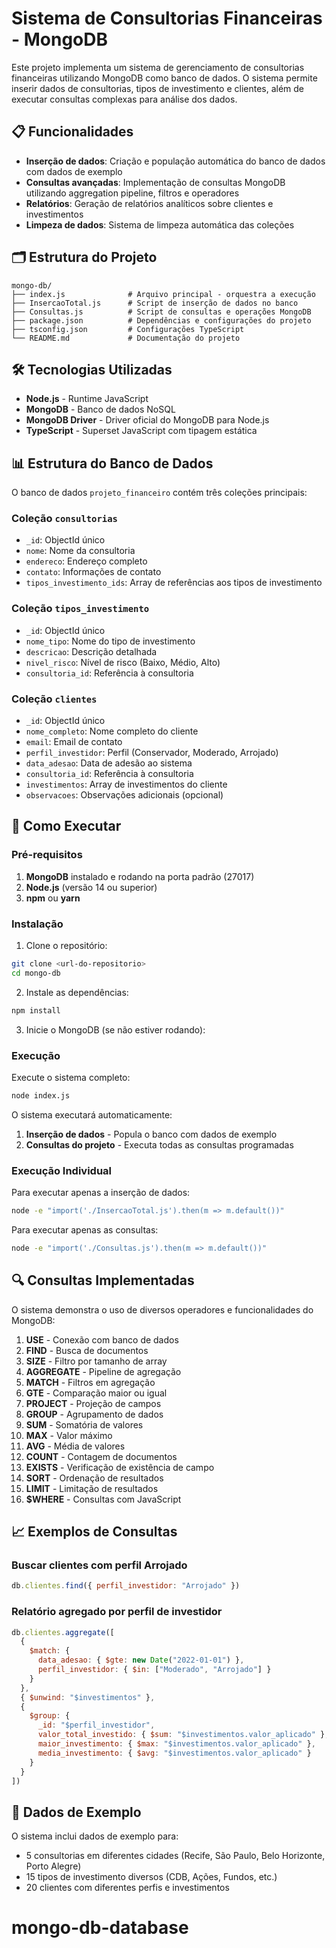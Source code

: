 # Sistema de Consultorias Financeiras - MongoDB

Este projeto implementa um sistema de gerenciamento de consultorias financeiras utilizando MongoDB como banco de dados. O sistema permite inserir dados de consultorias, tipos de investimento e clientes, além de executar consultas complexas para análise dos dados.

## 📋 Funcionalidades

- **Inserção de dados**: Criação e população automática do banco de dados com dados de exemplo
- **Consultas avançadas**: Implementação de consultas MongoDB utilizando aggregation pipeline, filtros e operadores
- **Relatórios**: Geração de relatórios analíticos sobre clientes e investimentos
- **Limpeza de dados**: Sistema de limpeza automática das coleções

## 🗂️ Estrutura do Projeto

```
mongo-db/
├── index.js              # Arquivo principal - orquestra a execução
├── InsercaoTotal.js      # Script de inserção de dados no banco
├── Consultas.js          # Script de consultas e operações MongoDB
├── package.json          # Dependências e configurações do projeto
├── tsconfig.json         # Configurações TypeScript
└── README.md             # Documentação do projeto
```

## 🛠️ Tecnologias Utilizadas

- **Node.js** - Runtime JavaScript
- **MongoDB** - Banco de dados NoSQL
- **MongoDB Driver** - Driver oficial do MongoDB para Node.js
- **TypeScript** - Superset JavaScript com tipagem estática

## 📊 Estrutura do Banco de Dados

O banco de dados `projeto_financeiro` contém três coleções principais:

### Coleção `consultorias`
- `_id`: ObjectId único
- `nome`: Nome da consultoria
- `endereco`: Endereço completo
- `contato`: Informações de contato
- `tipos_investimento_ids`: Array de referências aos tipos de investimento

### Coleção `tipos_investimento`
- `_id`: ObjectId único
- `nome_tipo`: Nome do tipo de investimento
- `descricao`: Descrição detalhada
- `nivel_risco`: Nível de risco (Baixo, Médio, Alto)
- `consultoria_id`: Referência à consultoria

### Coleção `clientes`
- `_id`: ObjectId único
- `nome_completo`: Nome completo do cliente
- `email`: Email de contato
- `perfil_investidor`: Perfil (Conservador, Moderado, Arrojado)
- `data_adesao`: Data de adesão ao sistema
- `consultoria_id`: Referência à consultoria
- `investimentos`: Array de investimentos do cliente
- `observacoes`: Observações adicionais (opcional)

## 🚀 Como Executar

### Pré-requisitos

1. **MongoDB** instalado e rodando na porta padrão (27017)
2. **Node.js** (versão 14 ou superior)
3. **npm** ou **yarn**

### Instalação

1. Clone o repositório:
```bash
git clone <url-do-repositorio>
cd mongo-db
```

2. Instale as dependências:
```bash
npm install
```

3. Inicie o MongoDB (se não estiver rodando):


### Execução

Execute o sistema completo:
```bash
node index.js
```

O sistema executará automaticamente:
1. **Inserção de dados** - Popula o banco com dados de exemplo
2. **Consultas do projeto** - Executa todas as consultas programadas

### Execução Individual

Para executar apenas a inserção de dados:
```bash
node -e "import('./InsercaoTotal.js').then(m => m.default())"
```

Para executar apenas as consultas:
```bash
node -e "import('./Consultas.js').then(m => m.default())"
```

## 🔍 Consultas Implementadas

O sistema demonstra o uso de diversos operadores e funcionalidades do MongoDB:

1. **USE** - Conexão com banco de dados
2. **FIND** - Busca de documentos
3. **SIZE** - Filtro por tamanho de array
4. **AGGREGATE** - Pipeline de agregação
5. **MATCH** - Filtros em agregação
6. **GTE** - Comparação maior ou igual
7. **PROJECT** - Projeção de campos
8. **GROUP** - Agrupamento de dados
9. **SUM** - Somatória de valores
10. **MAX** - Valor máximo
11. **AVG** - Média de valores
12. **COUNT** - Contagem de documentos
13. **EXISTS** - Verificação de existência de campo
14. **SORT** - Ordenação de resultados
15. **LIMIT** - Limitação de resultados
16. **$WHERE** - Consultas com JavaScript

## 📈 Exemplos de Consultas

### Buscar clientes com perfil Arrojado
```javascript
db.clientes.find({ perfil_investidor: "Arrojado" })
```

### Relatório agregado por perfil de investidor
```javascript
db.clientes.aggregate([
  {
    $match: {
      data_adesao: { $gte: new Date("2022-01-01") },
      perfil_investidor: { $in: ["Moderado", "Arrojado"] }
    }
  },
  { $unwind: "$investimentos" },
  {
    $group: {
      _id: "$perfil_investidor",
      valor_total_investido: { $sum: "$investimentos.valor_aplicado" },
      maior_investimento: { $max: "$investimentos.valor_aplicado" },
      media_investimento: { $avg: "$investimentos.valor_aplicado" }
    }
  }
])
```

## 🧪 Dados de Exemplo

O sistema inclui dados de exemplo para:
- 5 consultorias em diferentes cidades (Recife, São Paulo, Belo Horizonte, Porto Alegre)
- 15 tipos de investimento diversos (CDB, Ações, Fundos, etc.)
- 20 clientes com diferentes perfis e investimentos
# mongo-db-database
